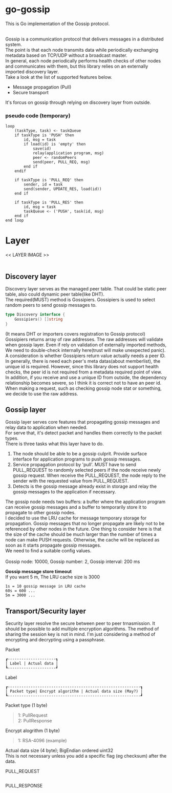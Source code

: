 # go-gossip
This is Go implementation of the Gossip protocol.<br>
<br>

Gossip is a communication protocol that delivers messages in a distributed system. <br>
The point is that each node transmits data while periodically exchanging metadata based on TCP/UDP without a broadcast master. <br>
In general, each node periodically performs health checks of other nodes and communicates with them, but this library relies on an externally imported discovery layer.<br>
Take a look at the list of supported features below. <br>

- Message propagation (Pull)
- Secure transport

It's forcus on gossip through relying on discovery layer from outside.


### pseudo code (temporary)
```
loop
	(taskType, task) <- taskQueue
	if taskType is 'PUSH' then
		id, msg = task
		if load(id) is 'empty' then
			save(id)
			relay(application program, msg)
			peer <- randomPeers
			send(peer, PULL_REQ, msg)
		end if
	endif
	
	if taskType is 'PULL_REQ' then
		sender, id = task
		send(sender, UPDATE_RES, load(id))
	end if

	if taskType is 'PULL_RES' then
		id, msg = task
		taskQueue <- ('PUSH', task(id, msg)
	end if
end loop
```


# Layer
<< LAYER IMAGE >> <br><br>
## Discovery layer
Discovery layer serves as the managed peer table. That could be static peer table, also could dynamic peer table(like DHT). <br>
The required(MUST) method is Gossipiers. Gossipiers is used to select random peers to send gossip messages to. <br>

```go
type Discovery interface {
	Gossipiers() []string
}
```
(It means DHT or importers covers registration to Gossip protocol) <br>
Gossipiers returns array of raw addresses. The raw addresses will validate when gossip layer. Even if rely on validation of externally imported methods, We need to double-check internally here(trust will make unexpected panic).<br>
A consideration is whether Gossipiers return value actually needs a peer ID. <br>
In generally, there is need each peer's meta datas(about memberlist), the unique id is required. However, since this library does not support health checks, the peer id is not required from a metadata required point of view. <br>
In addition, if you receive and use a unique ID from outside, the dependency relationship becomes severe, so I think it is correct not to have an peer id. <br>
When making a request, such as checking gossip node stat or something, we decide to use the raw address.

## Gossip layer
Gossip layer serves core features that propagating gossip messages and relay data to application when needed. <br>
For serve that, it's detect packet and handles them correctly to the packet types. <br>
There is three tasks what this layer have to do. <br>

1. The node should be able to be a gossip culprit. Provide surface interface for application programs to push gossip messages.
2. Service propagation protocol by 'pull'. MUST have to send PULL_REQUEST to randomly selected peers if the node receive newly gossip request. When receive the PULL_REQUEST, the node reply to the sender with the requested value from PULL_REQUEST.
3. Detects is the gossip message already exist in storage and relay the gossip messages to the application if necessary.

The gossip node needs two buffers: a buffer where the application program can receive gossip messages and a buffer to temporarily store it to propagate to other gossip nodes. <br>
I decided to use the LRU cache for message temporary storage for propagation. Gossip messages that no longer propagate are likely not to be referenced by other nodes in the future. One thing to consider here is that the size of the cache should be much larger than the number of times a node can make PUSH requests. Otherwise, the cache will be replaced as soon as it starts propagate gossip messages. <br>
We need to find a suitable config values. <br>
<br>
Gossip node: 10000, Gossip number: 2, Gossip interval: 200 ms <br> 

<b>Gossip message store timeout</b> <br>
If you want 5 m, The LRU cache size is 3000 <br>
```
1s = 10 gossip message in LRU cache
60s = 600 ...
5m = 3000 ...
```




## Transport/Security layer
Security layer resolve the secure between peer to peer trnasmission. It should be possible to add multiple encryption algorithms. The method of sharing the session key is not in mind. I'm just considering a method of encrypting and decrypting using a passphrase. <br>

Packet<br>
```
┏---------------------┓
| Label | Actual data |
┗---------------------┛
```

Label
```
┏----------------------------------------------------------┓
| Packet type| Encrypt algorithm | Actual data size (May?) | 
┗----------------------------------------------------------┛
```
Packet type (1 byte) <br>
> 1: PullRequest <br>
> 2: PullResponse <br>

Encrypt alogrithm (1 byte) <br>
> 1: RSA-4096 (example) <br>

Actual data size (4 byte); BigEndian ordered uint32 <br>
This is not necessary unless you add a specific flag (eg checksum) after the data.

PULL_REQUEST
```
```

PULL_RESPONSE
```
```
